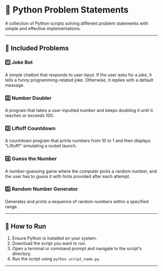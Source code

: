 # 📝 Python Problem Statements

A collection of Python scripts solving different problem statements with simple and effective implementations.

---

## 📌 Included Problems

### 1️⃣ Joke Bot
A simple chatbot that responds to user input. If the user asks for a joke, it tells a funny programming-related joke. Otherwise, it replies with a default message.

### 2️⃣ Number Doubler
A program that takes a user-inputted number and keeps doubling it until it reaches or exceeds 100.

### 3️⃣ Liftoff Countdown
A countdown program that prints numbers from 10 to 1 and then displays "Liftoff!" simulating a rocket launch.

### 4️⃣ Guess the Number
A number-guessing game where the computer picks a random number, and the user has to guess it with hints provided after each attempt.

### 5️⃣ Random Number Generator
Generates and prints a sequence of random numbers within a specified range.

---

## 🚀 How to Run
1. Ensure Python is installed on your system.
2. Download the script you want to run.
3. Open a terminal or command prompt and navigate to the script's directory.
4. Run the script using `python script_name.py`.

---

